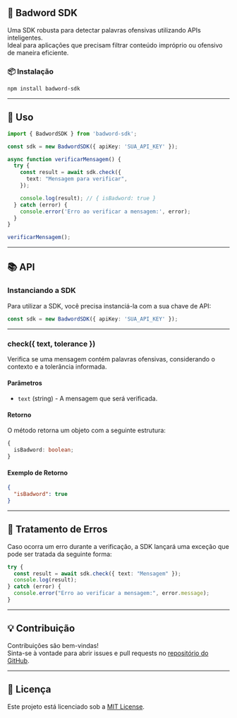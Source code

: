 ## 🚀 **Badword SDK**

Uma SDK robusta para detectar palavras ofensivas utilizando APIs inteligentes.  
Ideal para aplicações que precisam filtrar conteúdo impróprio ou ofensivo de maneira eficiente.

### 📦 **Instalação**

```bash
npm install badword-sdk
```

---

## 📝 **Uso**

```typescript
import { BadwordSDK } from 'badword-sdk';

const sdk = new BadwordSDK({ apiKey: 'SUA_API_KEY' });

async function verificarMensagem() {
  try {
    const result = await sdk.check({
      text: "Mensagem para verificar",
    });

    console.log(result); // { isBadword: true }
  } catch (error) {
    console.error('Erro ao verificar a mensagem:', error);
  }
}

verificarMensagem();
```

---

## 📚 **API**

### **Instanciando a SDK**

Para utilizar a SDK, você precisa instanciá-la com a sua chave de API:

```typescript
const sdk = new BadwordSDK({ apiKey: 'SUA_API_KEY' });
```

---

### **check({ text, tolerance })**

Verifica se uma mensagem contém palavras ofensivas, considerando o contexto e a tolerância informada.

#### **Parâmetros**
- `text` (string) - A mensagem que será verificada.

#### **Retorno**
O método retorna um objeto com a seguinte estrutura:

```typescript
{
  isBadword: boolean;
}
```

#### **Exemplo de Retorno**
```json
{
  "isBadword": true
}
```

---

## 📌 **Tratamento de Erros**

Caso ocorra um erro durante a verificação, a SDK lançará uma exceção que pode ser tratada da seguinte forma:

```typescript
try {
  const result = await sdk.check({ text: "Mensagem" });
  console.log(result);
} catch (error) {
  console.error("Erro ao verificar a mensagem:", error.message);
}
```

---

## 💡 **Contribuição**

Contribuições são bem-vindas!  
Sinta-se à vontade para abrir issues e pull requests no [repositório do GitHub](https://github.com/seu-repo/badword-sdk).

---

## 📝 **Licença**

Este projeto está licenciado sob a [MIT License](./LICENSE).
